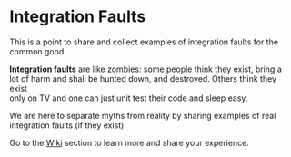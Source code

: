 Integration Faults
==================

This is a point to share and collect examples of integration faults for the  
common good.  
  
__Integration faults__ are like zombies: some people think they exist, bring a  
lot of harm and shall be hunted down, and destroyed.  Others think they exist  
only on TV and one can just unit test their code and sleep easy.  
  
We are here to separate myths from reality by sharing examples of real  
integration faults (if they exist).  
  
Go to the [Wiki](https://github.com/rubinovk/integration-faults/wiki) section 
to learn more and share your experience.  